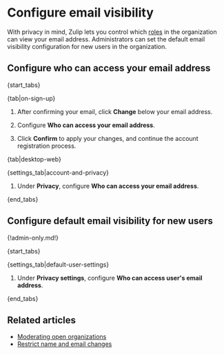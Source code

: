 # Configure email visibility

With privacy in mind, Zulip lets you control which
[roles](/help/user-roles) in the organization can view your email
address. Administrators can set the default email visibility configuration
for new users in the organization.

## Configure who can access your email address

{start_tabs}

{tab|on-sign-up}

1. After confirming your email, click **Change** below your email address.

1. Configure **Who can access your email address**.

1. Click **Confirm** to apply your changes, and continue the account registration
   process.

{tab|desktop-web}

{settings_tab|account-and-privacy}

1. Under **Privacy**, configure **Who can access your email address**.

{end_tabs}

## Configure default email visibility for new users

{!admin-only.md!}

{start_tabs}

{settings_tab|default-user-settings}

1. Under **Privacy settings**, configure **Who can access user's email address**.

{end_tabs}

## Related articles

* [Moderating open organizations](/help/moderating-open-organizations)
* [Restrict name and email changes](/help/restrict-name-and-email-changes)
